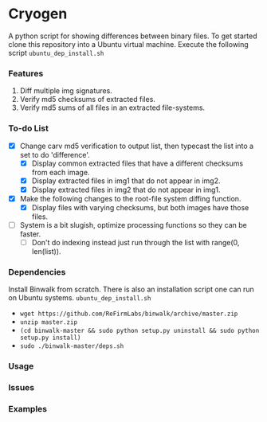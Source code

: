 # Cryogen
A python script for showing differences between binary files.
To get started clone this repository into a Ubuntu virtual machine.
Execute the following script ``` ubuntu_dep_install.sh ```

### Features
1. Diff multiple img signatures.
2. Verify md5 checksums of extracted files.
4. Verify md5 sums of all files in an extracted file-systems.

### To-do List
  - [x] Change carv md5 verification to output list, then typecast the list into a set to do 'difference'.
     - [x] Display common extracted files that have a different checksums from each image.
     - [x] Display extracted files in img1 that do not appear in img2.
     - [x] Display extracted files in img2 that do not appear in img1.
  - [x] Make the following changes to the root-file system diffing function.
     - [x] Display files with varying checksums, but both images have those files.
  - [ ] System is a bit slugish, optimize processing functions so they can be faster.
     - [ ] Don't do indexing instead just run through the list with range(0, len(list)).

### Dependencies
Install Binwalk from scratch. There is also an installation script one can run on Ubuntu systems. ``` ubuntu_dep_install.sh ```
  - ```wget https://github.com/ReFirmLabs/binwalk/archive/master.zip```
  - ```unzip master.zip```
  - ```(cd binwalk-master && sudo python setup.py uninstall && sudo python setup.py install)```
  - ```sudo ./binwalk-master/deps.sh```

### Usage

### Issues

### Examples
